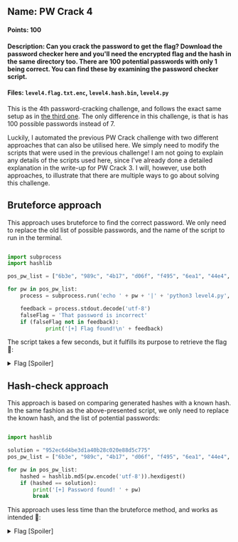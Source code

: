 ## Name: PW Crack 4
#### Points: 100
#### Description: Can you crack the password to get the flag? Download the password checker here and you'll need the encrypted flag and the hash in the same directory too. There are 100 potential passwords with only 1 being correct. You can find these by examining the password checker script.
#### Files: `level4.flag.txt.enc`, `level4.hash.bin`, `level4.py`

This is the 4th password-cracking challenge, and follows the exact same setup as in [the third one](https://github.com/GGrottan/picoMini-2022-writeup/tree/main/PW%20Crack%203).
The only difference in this challenge, is that is has 100 possible passwords instead of 7.

Luckily, I automated the previous PW Crack challenge with two different approaches that can also be utilised here. We simply need to modify the scripts that were used in
the previous challenge! I am not going to explain any details of the scripts used here, since I've already done a detailed explanation in the write-up for PW Crack 3. 
I will, however, use both approaches, to illustrate that there are multiple ways to go about solving this challenge.

## Bruteforce approach
This approach uses bruteforce to find the correct password. We only need to replace the old list of possible passwords, and the name of the script to run in the terminal.

```python

import subprocess
import hashlib

pos_pw_list = ["6b3e", "989c", "4b17", "d06f", "f495", "6ea1", "44e4", "1d45", "3e1a", "b0b4", "8c65", "3276", "c496", "9d3d", "2476", "6ef4", "6b7f", "c184", "c2a8", "9708", "7bea", "9a2d", "4a22", "93ae", "826b", "9a50", "8b39", "5410", "a86c", "3760", "6426", "ec8e", "c294", "a909", "cbc6", "2e75", "f137", "9cb3", "79e7", "469f", "a9f9", "3e37", "b33e", "3f31", "4b27", "2f06", "cc2f", "d9e4", "2de7", "7328", "b4d4", "8e74", "a677", "b139", "9c74", "8ea4", "36f6", "613b", "7a7a", "5710", "838c", "44d5", "7190", "99d9", "c0a6", "b218", "3223", "477e", "38e5", "19b4", "3267", "2287", "b947", "a8d0", "fd9c", "e99c", "d8b7", "4c82", "b289", "332b", "bba5", "716d", "653e", "eb5d", "ad77", "ad3a", "3922", "7565", "947d", "928c", "2937", "823f", "f362", "79cf", "4582", "c0d0", "ed20", "d89a", "129c", "4e81"]

for pw in pos_pw_list:
    process = subprocess.run('echo ' + pw + '|' + 'python3 level4.py', shell=True, stdout=subprocess.PIPE)

    feedback = process.stdout.decode('utf-8')
    falseFlag = 'That password is incorrect'
    if (falseFlag not in feedback):
            print('[+] Flag found!\n' + feedback)

```

The script takes a few seconds, but it fulfills its purpose to retrieve the flag 🚩:

<details>
  <summary>Flag [Spoiler]</summary>

  ```console
  ┌──(gagr㉿desktop)-[/picomini2022/pw_crack_4]
  └─$ python3 bruteforce.py
  [+] Flag found!
  Please enter correct password for flag: Welcome back... your flag, user:
  picoCTF{fl45h_5pr1ng1ng_89490f2d}
  ```

  </details>

## Hash-check approach
This approach is based on comparing generated hashes with a known hash. In the same fashion as the above-presented script, we only need to replace 
the known hash, and the list of potential passwords: 

```python

import hashlib

solution = "952ec6d4be3d1a40b28c020e88d5c775"
pos_pw_list = ["6b3e", "989c", "4b17", "d06f", "f495", "6ea1", "44e4", "1d45", "3e1a", "b0b4", "8c65", "3276", "c496", "9d3d", "2476", "6ef4", "6b7f", "c184", "c2a8", "9708", "7bea", "9a2d", "4a22", "93ae", "826b", "9a50", "8b39", "5410", "a86c", "3760", "6426", "ec8e", "c294", "a909", "cbc6", "2e75", "f137", "9cb3", "79e7", "469f", "a9f9", "3e37", "b33e", "3f31", "4b27", "2f06", "cc2f", "d9e4", "2de7", "7328", "b4d4", "8e74", "a677", "b139", "9c74", "8ea4", "36f6", "613b", "7a7a", "5710", "838c", "44d5", "7190", "99d9", "c0a6", "b218", "3223", "477e", "38e5", "19b4", "3267", "2287", "b947", "a8d0", "fd9c", "e99c", "d8b7", "4c82", "b289", "332b", "bba5", "716d", "653e", "eb5d", "ad77", "ad3a", "3922", "7565", "947d", "928c", "2937", "823f", "f362", "79cf", "4582", "c0d0", "ed20", "d89a", "129c", "4e81"]

for pw in pos_pw_list:
    hashed = hashlib.md5(pw.encode('utf-8')).hexdigest()
    if (hashed == solution):
        print('[+] Password found! ' + pw)
        break

```

This approach uses less time than the bruteforce method, and works as intended 🚩:

<details>
  <summary>Flag [Spoiler]</summary>

  ```console

  ┌──(gagr㉿desktop)-[/picomini2022/pw_crack_4]
  └─$ python3 hashGen.py
  [+] Password found! c2a8

  ┌──(gagr㉿DESKTOP-UU62MC8)-[/mnt/…/kali/pico/picomini2022/pw_crack_4]
  └─$ python3 level4.py
  Please enter correct password for flag: c2a8
  Welcome back... your flag, user:
  picoCTF{fl45h_5pr1ng1ng_89490f2d}

  ```

  </details>



